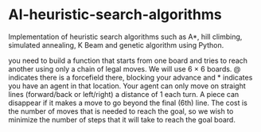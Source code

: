 # AI-heuristic-search-algorithms
Implementation of heuristic search algorithms such as A*, hill climbing, simulated annealing, K Beam and genetic algorithm using Python.

you need to build a function that starts from one board and tries to reach another using only a chain of legal moves. We will use 6 × 6 boards. @  indicates there is a forcefield there, blocking your advance and * indicates you have an agent in that location.
 Your agent can only move on straight lines (forward/back or
left/right) a distance of 1 each turn. A piece can disappear if it makes a move to go beyond the final (6th) line. The cost is the number of moves that is needed to reach the goal, so we
wish to minimize the number of steps that it will take to reach the goal board.
